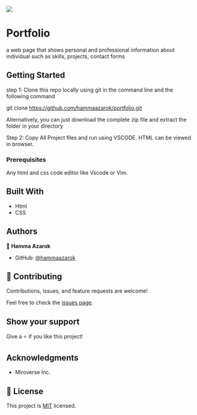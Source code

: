 ![](https://img.shields.io/badge/Microverse-blueviolet)

# Portfolio

a web page that shows personal and professional information about individual such as skills, projects, contact forms

## Getting Started

step 1:
Clone this repo locally using git in the command line and the following command

git clone https://github.com/hammaazarok/portfolio.git

Alternatively, you can just download the complete zip file and extract the folder in your directory

Step 2:
Copy All Project files and run using VSCODE. HTML can be viewed in browser.

### Prerequisites

Any html and css code editor like Vscode or Vim.

## Built With

- Html
- CSS

## Authors

👤 **Hamma Azarok**

- GitHub: [@hammaazarok](https://github.com/hammaazarok)



## 🤝 Contributing

Contributions, issues, and feature requests are welcome!

Feel free to check the [issues page](../../issues/).

## Show your support

Give a ⭐️ if you like this project!

## Acknowledgments

- Miroverse Inc.

## 📝 License

This project is [MIT](./MIT.md) licensed.
